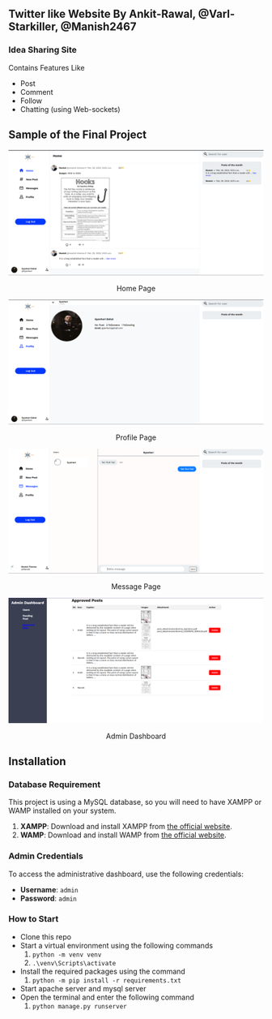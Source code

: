 ## Twitter like Website By **Ankit-Rawal**, **@Varl-Starkiller**, **@Manish2467**
### Idea Sharing Site
Contains Features Like
- Post
- Comment
- Follow
- Chatting (using Web-sockets)

## Sample of the Final Project
![Home Page](/git-images/home_page.png)
<p align="center">Home Page</p>

![Profile Page](git-images/profile_page.png)
<p align="center">Profile Page</p>

![Message Page](git-images/message_page.png)
<p align="center">Message Page</p>

![Admin Dashboard](git-images/admin_page.png)
<p align="center">Admin Dashboard</p>

## Installation

### Database Requirement

This project is using a MySQL database, so you will need to have XAMPP or WAMP installed on your system.

1. **XAMPP**: Download and install XAMPP from [the official website](https://www.apachefriends.org/index.html).
2. **WAMP**: Download and install WAMP from [the official website](https://www.wampserver.com/en/).

### Admin Credentials

To access the administrative dashboard, use the following credentials:

- **Username**: `admin`
- **Password**: `admin`

### How to Start

* Clone this repo
* Start a virtual environment using the following commands
   1. `python -m venv venv`
   2. `.\venv\Scripts\activate`
* Install the required packages using the command
   1. `python -m pip install -r requirements.txt`
* Start apache server and mysql server 
* Open the terminal and enter the following command
    1. `python manage.py runserver`


